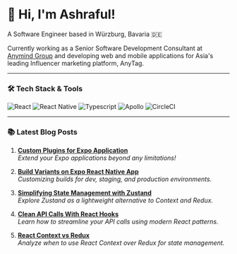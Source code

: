 # 👋 Hi, I'm Ashraful!

A Software Engineer based in Würzburg, Bavaria 🇩🇪

Currently working as a Senior Software Development Consultant at [Anymind Group](https://anymindgroup.com) and developing web and mobile applications for Asia's leading Influencer marketing platform, AnyTag.

---

### 🛠 Tech Stack & Tools

![React](https://img.shields.io/badge/React-20232A?style=for-the-badge&logo=react&logoColor=61DAFB)
![React Native](https://img.shields.io/badge/React_Native-20232A?style=for-the-badge&logo=react&logoColor=61DAFB)
![Typescript](https://img.shields.io/badge/Typescript-007ACC?style=for-the-badge&logo=typescript&logoColor=white)
![Apollo](https://img.shields.io/badge/Apollo-311C87?style=for-the-badge&logo=apollo-graphql&logoColor=white)
![CircleCI](https://img.shields.io/badge/CircleCI-343434?style=for-the-badge&logo=circleci&logoColor=white)

---

### 📚 Latest Blog Posts

1. **[Custom Plugins for Expo Application](https://imasharaful.medium.com/custom-plugins-for-expo-application-a17b7f889483)**  
   _Extend your Expo applications beyond any limitations!_

2. **[Build Variants on Expo React Native App](https://medium.com/@imasharaful/build-variants-on-expo-react-native-app-b35cd276be26)**  
   _Customizing builds for dev, staging, and production environments._

3. **[Simplifying State Management with Zustand](https://medium.com/swlh/simplifying-state-management-exploring-zustand-as-an-alternative-to-context-and-redux-maybe-7a61a6a732c5)**  
   _Explore Zustand as a lightweight alternative to Context and Redux._

4. **[Clean API Calls With React Hooks](https://medium.com/better-programming/clean-api-call-with-react-hooks-3bd6438a375a)**  
   _Learn how to streamline your API calls using modern React patterns._

5. **[React Context vs Redux](https://medium.com/swlh/should-you-use-react-context-over-redux-in-react-application-6163c2da614a)**  
   _Analyze when to use React Context over Redux for state management._
